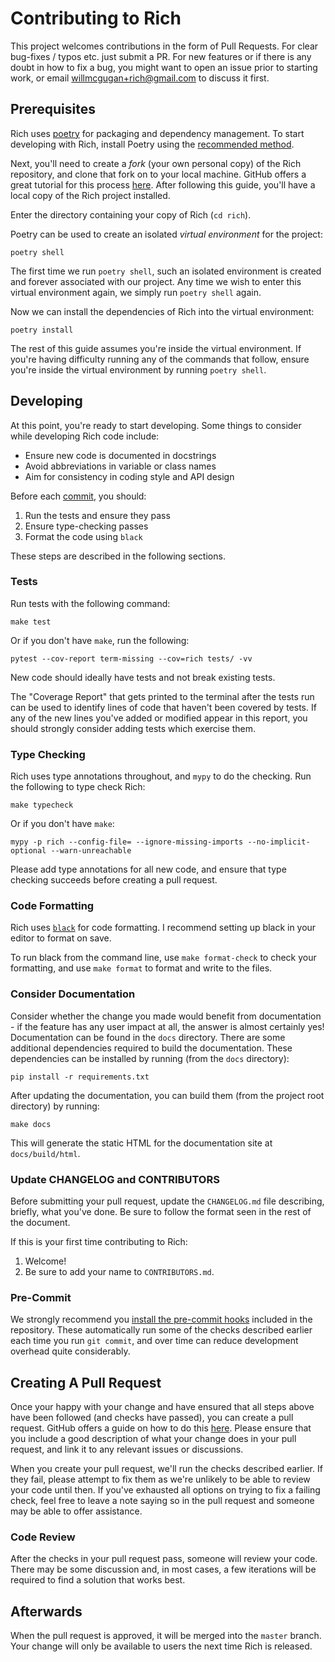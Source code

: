 # Contributing to Rich

This project welcomes contributions in the form of Pull Requests.
For clear bug-fixes / typos etc. just submit a PR.
For new features or if there is any doubt in how to fix a bug, you might want
to open an issue prior to starting work, or email willmcgugan+rich@gmail.com
to discuss it first.

## Prerequisites

Rich uses [poetry](https://python-poetry.org/docs/) for packaging and
dependency management. To start developing with Rich, install Poetry
using the [recommended method](https://python-poetry.org/docs/#installation).

Next, you'll need to create a _fork_ (your own personal copy) of the Rich repository, and clone that fork
on to your local machine. GitHub offers a great tutorial for this
process [here](https://docs.github.com/en/get-started/quickstart/fork-a-repo).
After following this guide, you'll have a local copy of the Rich project installed.

Enter the directory containing your copy of Rich (`cd rich`).

Poetry can be used to create an isolated _virtual environment_ for the project:

```
poetry shell
```

The first time we run `poetry shell`, such an isolated environment is created and forever associated with our project.
Any time we wish to enter this virtual environment again, we simply run `poetry shell` again.

Now we can install the dependencies of Rich into the virtual environment:

```
poetry install
```

The rest of this guide assumes you're inside the virtual environment.
If you're having difficulty running any of the commands that follow,
ensure you're inside the virtual environment by running `poetry shell`.

## Developing

At this point, you're ready to start developing.
Some things to consider while developing Rich code include:

* Ensure new code is documented in docstrings
* Avoid abbreviations in variable or class names
* Aim for consistency in coding style and API design

Before each [commit](https://github.com/git-guides/git-commit), you should:

1. Run the tests and ensure they pass
2. Ensure type-checking passes
3. Format the code using `black`

These steps are described in the following sections.

### Tests

Run tests with the following command:

```
make test
```

Or if you don't have `make`, run the following:

```
pytest --cov-report term-missing --cov=rich tests/ -vv
```

New code should ideally have tests and not break existing tests.

The "Coverage Report" that gets printed to the terminal after the tests run can be used
to identify lines of code that haven't been covered by tests.
If any of the new lines you've added or modified appear in this report, you should strongly consider adding tests which
exercise them.

### Type Checking

Rich uses type annotations throughout, and `mypy` to do the checking.
Run the following to type check Rich:

```
make typecheck
```

Or if you don't have `make`:

```
mypy -p rich --config-file= --ignore-missing-imports --no-implicit-optional --warn-unreachable
```

Please add type annotations for all new code, and ensure that type checking succeeds before creating a pull request.

### Code Formatting

Rich uses [`black`](https://github.com/psf/black) for code formatting.
I recommend setting up black in your editor to format on save.

To run black from the command line, use `make format-check` to check your formatting,
and use `make format` to format and write to the files.

### Consider Documentation

Consider whether the change you made would benefit from documentation - if the feature has any user impact at all, the
answer is almost certainly yes!
Documentation can be found in the `docs` directory.
There are some additional dependencies required to build the documentation.
These dependencies can be installed by running (from the `docs` directory):

```
pip install -r requirements.txt
```

After updating the documentation, you can build them (from the project root directory) by running:

```
make docs
```

This will generate the static HTML for the documentation site at `docs/build/html`.

### Update CHANGELOG and CONTRIBUTORS

Before submitting your pull request, update the `CHANGELOG.md` file describing, briefly, what you've done.
Be sure to follow the format seen in the rest of the document.

If this is your first time contributing to Rich:

1. Welcome!
2. Be sure to add your name to `CONTRIBUTORS.md`.

### Pre-Commit

We strongly recommend you [install the pre-commit hooks](https://pre-commit.com/#installation) included in the
repository.
These automatically run some of the checks described earlier each time you run `git commit`,
and over time can reduce development overhead quite considerably.

## Creating A Pull Request

Once your happy with your change and have ensured that all steps above have been followed (and checks have passed), you
can create a pull request.
GitHub offers a guide on how to do
this [here](https://docs.github.com/en/pull-requests/collaborating-with-pull-requests/proposing-changes-to-your-work-with-pull-requests/creating-a-pull-request-from-a-fork).
Please ensure that you include a good description of what your change does in your pull request, and link it to any
relevant issues or discussions.

When you create your pull request, we'll run the checks described earlier. If they fail, please attempt to fix them as
we're unlikely to be able to review your code until then.
If you've exhausted all options on trying to fix a failing check, feel free to leave a note saying so in the pull
request and someone may be able to offer assistance.

### Code Review

After the checks in your pull request pass, someone will review your code.
There may be some discussion and, in most cases, a few iterations will be required to find a solution that works best.

## Afterwards

When the pull request is approved, it will be merged into the `master` branch.
Your change will only be available to users the next time Rich is released. 
